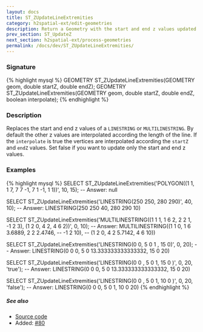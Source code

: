 ```yaml
---
layout: docs
title: ST_ZUpdateLineExtremities
category: h2spatial-ext/edit-geometries
description: Return a Geometry with the start and end z values updated
prev_section: ST_UpdateZ
next_section: h2spatial-ext/process-geometries
permalink: /docs/dev/ST_ZUpdateLineExtremities/
---
```


### Signature

{% highlight mysql %}
GEOMETRY ST_ZUpdateLineExtremities(GEOMETRY geom, double startZ, 
                                   double endZ);
GEOMETRY ST_ZUpdateLineExtremities(GEOMETRY geom, double startZ, 
                                   double endZ, boolean interpolate);
{% endhighlight %}

### Description
Replaces the start and end z values of a `LINESTRING` or `MULTILINESTRING`. By default the other z values are interpolated according the length of the line. 
If the `interpolate` is true the vertices are interpolated according the `startZ` and `endZ` values.
Set false if you want to update only the start and end z values.


### Examples

{% highlight mysql %}
SELECT ST_ZUpdateLineExtremities('POLYGON((1 1, 1 7, 7 7 -1, 
                                           7 1 -1, 1 1))', 
                                  10, 15);
-- Answer: null

SELECT ST_ZUpdateLineExtremities('LINESTRING(250 250, 280 290)',
                                  40, 10);
-- Answer: LINESTRING(250 250 40, 280 290 10)

SELECT ST_ZUpdateLineExtremities('MULTILINESTRING((1 1 1, 1 6 2, 
                                                   2 2 1, -1 2 3),
                                                  (1 2 0, 4 2, 
                                                   4 6 2))', 
                                 0, 10);
-- Answer: MULTILINESTRING((1 1 0, 1 6 3.6889, 2 2 2.4746, 
--                          -1 2 10), 
--                         (1 2 0, 4 2 5.7142, 4 6 10))

SELECT ST_ZUpdateLineExtremities('LINESTRING(0 0, 5 0 1 , 15 0)', 
                                  0, 20);
-- Answer: LINESTRING(0 0 0, 5 0 13.333333333333332, 15 0 20)

SELECT ST_ZUpdateLineExtremities('LINESTRING(0 0 , 5 0 1, 15 0 )',
                                  0, 20, 'true');
-- Answer: LINESTRING(0 0 0, 5 0 13.333333333333332, 15 0 20)

SELECT ST_ZUpdateLineExtremities('LINESTRING(0 0 , 5 0 1, 10 0 )',
                                  0, 20, 'false');
-- Answer: LINESTRING(0 0 0, 5 0 1, 10 0 20)
{% endhighlight %}

##### See also

* <a href="https://github.com/irstv/H2GIS/blob/master/h2spatial-ext/src/main/java/org/h2gis/h2spatialext/function/spatial/edit/ST_ZUpdateLineExtremities.java" target="_blank">Source code</a>
* Added: <a href="https://github.com/irstv/H2GIS/pull/80" target="_blank">#80</a>
